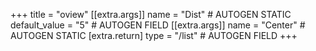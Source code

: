 +++
title = "oview"
[[extra.args]]
name = "Dist" # AUTOGEN STATIC
default_value = "5" # AUTOGEN FIELD
[[extra.args]]
name = "Center" # AUTOGEN STATIC
[extra.return]
type = "/list" # AUTOGEN FIELD
+++